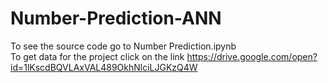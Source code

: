 # Number-Prediction-ANN
To see the source code go to Number Prediction.ipynb   
 To get data for the project click on the link 
https://drive.google.com/open?id=1lKscdBQVLAxVAL489OkhNlciLJGKzQ4W

